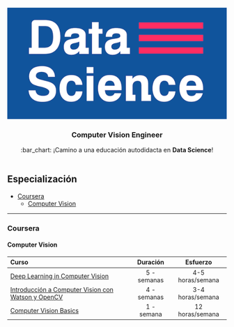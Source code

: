 <p align="center"> 
<img src="../../images/foto-github.png">
</p>

<h3 align="center">Computer Vision Engineer</h3>
<p align="center">
  :bar_chart: ¡Camino a una educación autodidacta en <strong>Data Science</strong>!
  <br><br>
</p>


## Especialización

* [Coursera](#coursera)
    * [Computer Vision](#computer-vision)

---


### Coursera

#### Computer Vision
Curso | Duración | Esfuerzo
:-- | :--: | :--: 
[Deep Learning in Computer Vision](https://www.coursera.org/learn/deep-learning-in-computer-vision)| 5 - semanas | 4-5 horas/semana
[Introducción a Computer Vision con Watson y OpenCV](https://www.coursera.org/learn/introduction-computer-vision-watson-opencv)| 4 - semanas | 3-4 horas/semana
[Computer Vision Basics](https://www.coursera.org/learn/computer-vision-basics)| 1 - semana | 12 horas/semana
